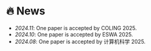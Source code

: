 # 🔥 News
- *2024.11*: One paper is accepted by COLING 2025.
- *2024.10*: One paper is accepted by ESWA 2025.
- *2024.08*: One paper is accepted by 计算机科学 2025.
